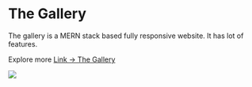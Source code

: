 # The Gallery

The gallery is a MERN stack based fully responsive website. It has lot of features.

Explore more [Link -> The Gallery](https://thegallery10.herokuapp.com/)

![](https://github.com/SohelRaja/The-Gallery/blob/master/Snapshots/TheGallery.JPG)

